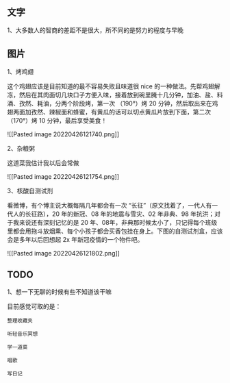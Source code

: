 
## 文字

1、大多数人的智商的差距不是很大，所不同的是努力的程度与早晚


## 图片

1、烤鸡翅

这个鸡翅应该是目前知道的最不容易失败且味道很 nice 的一种做法。先帮鸡翅解冻，然后在其肉面切几块口子方便入味，接着放到碗里腌十几分钟，加油、盐、料酒、孜然、耗油，分两个阶段烤，第一次 （190°）烤 20 分钟，然后取出来在鸡翅两面加孜然、辣椒面和蜂蜜，有黄瓜的话可以切点黄瓜片放到下面，第二次（170°）烤 10 分钟，最后享受美食！

![[Pasted image 20220426121740.png]]

2、杂粮粥

这道菜我估计我以后会常做

![[Pasted image 20220426121754.png]]

3、核酸自测试剂

看微博，有个博主说大概每隔几年都会有一次 “长征”（原文找着了，一代人有一代人的长征路），20 年的新冠、08 年的地震与雪灾、02 年非典、98 年抗洪；对于我来说还有深刻记忆的是 20 年、08年，非典那时候太小了，只记得每个班级里都会用拖斗放烟熏、每个小孩子都会买香包挂在身上。下图的自测试剂盒，应该会是多年以后回想起 2x 年新冠疫情的一个物件吧。

![[Pasted image 20220426121802.png]]

## TODO

1、想一下无聊的时候有些不知道该干嘛

目前感觉可取的是：

```
整理收藏夹

听轻音乐冥想

学一道菜

唱歌

写日记
```
